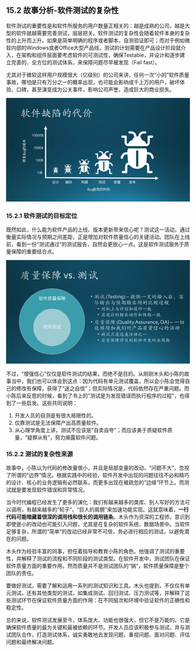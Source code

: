 ## 15.2 故事分析-软件测试的复杂性

软件测试的重要性是和软件所服务的用户数量正相关的：越是成熟的公司，越是大型的软件就越需要完善测试，层层把关。软件测试的复杂性会随着软件本身的复杂性的上升而上升。如果是简单明确的程序或者脚本，自测验证即可；而对于例如微软内部的Windows或者Office大型产品线，测试的计划需要在产品设计阶段就介入，在架构和组件层面要考虑软件的可测试性，确保Testable，并设计和逐步建立完善的、全方位的测试体系，来保障问题尽早被发现（Fail fast）。

尤其对于微软这样用户规模很大（亿级别）的公司来讲，任何一次“小的”软件质量事故，哪怕是只有万分之一的概率出现，也可能会影响成千上万的用户，破坏体验、口碑，甚至演变成为公关事件，影响公司声誉，造成巨大的商业损失。

<img src="img/Slide4.SVG"/>

### 15.2.1 软件测试的目标定位

既然如此，什么能为软件产品的上线、版本更新带来信心呢？测试这一活动，通过衡量实际情况与预期之间差距，正是增加对软件质量信心的关键活动。团队在上线前，看到一份“测试通过”的测试报告，自然会更放心一点。这是软件测试服务于质量保障的重要结合点。

<img src="img/Slide5.SVG"/>

不过，“增强信心”仅仅是软件测试的结果，而绝不是目的。从刚刚木头和小陈的故事当中，我们也可以体会到这点：因为代码有单元测试覆盖，所以会小陈会觉得自己的修改有保障，获得了“迷之自信”；但实际情况是，代码依然存在严重问题。而小陈后来反思的时候，看到了书上的"测试是为发现错误而执行程序的过程"，也得到了一些启发。这些共同说明：

1. 开发人员的自测是有很大局限性的。
2. 仅靠测试是无法保障产出高质量软件。
3. 从心理学角度上讲，测试不应该是“自卖自夸”；而应该勇于质疑软件质量，“疑罪从有”，努力揭露软件问题。

### 15.2.2 测试的复杂性来源

故事中，小陈认为代码的修改量很小，并且是局部变量的改动，“问题不大”，忽视了所谓的“边界”情况。根据实践中的经验，软件开发中出现的问题往往不必和精巧的设计、核心的业务逻辑有必然联系，而更多出现在被疏忽的“边缘”环节上。而测试就是要发现软件错误和异常情况。

当今时代编程已经发生了更多的演化：我们有越来越多的类库、别人写好的方法可以调用，有越来越多的“轮子”、“巨人的肩膀”来加速功能实现。这就意味着，**一行代码可能暗藏着很深的调用栈和很长的调用链条**。木头作为资深的工程师，意识到即使是小的改动也可能引入问题，尤其是在复杂的软件系统、数据场景中。当软件足够复杂，所谓的“简单”的改动已经非常不可信，务必进行相应的测试，以避免潜在的问题。

木头作为经验丰富的同事，担任着指导和教育小陈的角色。他强调了测试的重要性，并解释了测试的流程和不同阶段的测试类型。在软件开发中，测试团队在保证软件质量方面的重要作用。然而质量并不是测试团队的“锅”，软件质量保障是整个团队的责任。

要做好测试，需要了解和运用一系列的测试知识和工具。木头也提到，不仅仅有单元测试，还有其他类型的测试，如集成测试、回归测试、压力测试等，并解释了这些测试环节在保证软件质量方面的作用：在不同层次和环境中验证软件的正确性和稳定性。

总的来说，软件测试发展至今，体系庞大、功能也很强大，但它不是万能的。它是确保软件质量的最为关键和最被依赖的环节。开发人员应该积极参与测试，并与测试团队合作，打造测试体系，诚实勇敢地去发现问题、重视问题、面对问题、评估问题和最终解决问题。